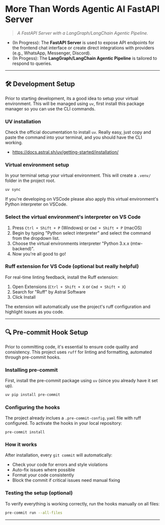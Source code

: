 # More Than Words Agentic AI FastAPI Server
> _A FastAPI Server with a LangGraph/LangChain Agentic Pipeline._

- (In Progress): The **FastAPI Server** is used to expose API endpoints for the frontend chat interface or create direct integrations with providers (e.g., WhatsApp, Messenger, Discord).
- (In Progess): The **LangGraph/LangChain Agentic Pipeline** is tailored to respond to queries.

---

## 🛠️ Development Setup
Prior to starting development, its a good idea to setup your virtual environment.
This will be managed using `uv`, first install this package manager so you can use the CLI commands.

### UV installation
Check the official documentation to install `uv`. Really easy, just copy and paste the command into your terminal, and you should have the CLI working.
- https://docs.astral.sh/uv/getting-started/installation/

### Virtual environment setup
In your terminal setup your virtual environment. This will create a `.venv/` folder in the project root. 
```bash
uv sync
```
If you're developing on VSCode please also apply this virtual environment's Python interpreter on VSCode.

### Select the virtual environment's interpreter on VS Code 
1. Press `Ctrl + Shift + P` (Windows) or `Cmd + Shift + P` (macOS)
2. Begin by typing "Python select interpreter" and select the command from the dropdown list.
3. Choose the virtual environments interpreter "Python 3.x.x (mtw-backend)". 
4. Now you're all good to go!

### Ruff extension for VS Code (optional but really helpful)
For real-time linting feedback, install the Ruff extension:
1. Open Extensions (`Ctrl + Shift + X` or `Cmd + Shift + X`)
2. Search for "Ruff" by Astral Software
3. Click Install

The extension will automatically use the project's ruff configuration and highlight issues as you code.

---

## 🔍 Pre-commit Hook Setup
Prior to committing code, it's essential to ensure code quality and consistency. This project uses `ruff` for linting and formatting, automated through pre-commit hooks.

### Installing pre-commit
First, install the pre-commit package using `uv` (since you already have it set up).

```bash
uv pip install pre-commit
```
### Configuring the hooks
The project already inclues a `.pre-commit-config.yaml` file with ruff configured. To activate the hooks in your local repository:
```
pre-commit install
```
### How it works
After installation, every `git commit` will automatically:
- Check your code for errors and style violations
- Auto-fix issues where possible
- Format your code consistently
- Block the commit if critical issues need manual fixing
### Testing the setup (optional)
To verify everything is working correctly, run the hooks manually on all files:
```bash
pre-commit run --all-files
```

---